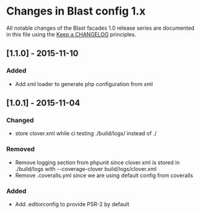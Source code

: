 # Changes in Blast config 1.x

All notable changes of the Blast facades 1.0 release series are documented in this file using the [Keep a CHANGELOG](http://keepachangelog.com/) principles.

## [1.1.0] - 2015-11-10

### Added

- Add xml loader to generate php configuration from xml

## [1.0.1] - 2015-11-04
### Changed

- store clover.xml while ci testing ./build/logs/ instead of ./

### Removed

- Remove logging section from phpunit since clover.xml is stored in ./build/logs with --coverage-clover build/logs/clover.xml
- Remove .coveralls.yml since we are using default config from coveralls

### Added

- Add .editorconfig to provide PSR-2 by default
